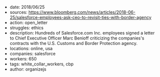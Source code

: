 - date: 2018/06/25
- sources: https://www.bloomberg.com/news/articles/2018-06-25/salesforce-employees-ask-ceo-to-revisit-ties-with-border-agency
- action: open_letter
- struggles: ethics
- description: Hundreds of Salesforce.com Inc. employees signed a letter to Chief Executive Officer Marc Benioff criticizing the companies's contracts with the U.S. Customs and Border Protection agency.
- locations: online, usa
- companies: salesforce
- workers: 650
- tags: white_collar_workers, cbp
- author: organizejs
